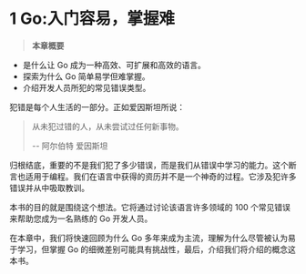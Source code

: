 # 1 Go:入门容易，掌握难

> **本章概要**
* 是什么让 Go 成为一种高效、可扩展和高效的语言。
* 探索为什么 Go 简单易学但难掌握。
* 介绍开发人员所犯的常见错误类型。

犯错是每个人生活的一部分。正如爱因斯坦所说：

> 从未犯过错的人，从未尝试过任何新事物。
>
> -- 阿尔伯特 爱因斯坦

归根结底，重要的不是我们犯了多少错误，而是我们从错误中学习的能力。这个断言也适用于编程。我们在语言中获得的资历并不是一个神奇的过程。它涉及犯许多错误并从中吸取教训。

本书的目的就是围绕这个想法。它将通过讨论该语言许多领域的 100 个常见错误来帮助您成为一名熟练的 Go 开发人员。

在本章中，我们将快速回顾为什么 Go 多年来成为主流，理解为什么尽管被认为易于学习，但掌握 Go 的细微差别可能具有挑战性，最后，介绍我们将介绍的概念这本书。